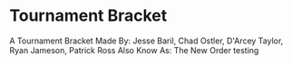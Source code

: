 # Tournament Bracket

A Tournament Bracket Made By:
   Jesse Baril, Chad Ostler, D'Arcey Taylor, Ryan Jameson, Patrick Ross 
   Also Know As:
   The New Order
   testing